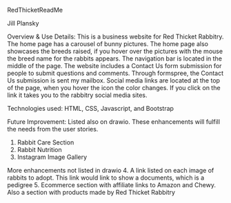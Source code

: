 RedThicketReadMe

Jill Plansky

Overview & Use Details: This is a business website for Red Thicket Rabbitry. The home page has a carousel of  bunny pictures. The home page also showcases the breeds raised, if you hover over the pictures with the mouse the breed name for the rabbits appears. The navigation bar is located in the middle of the page. The website includes a Contact Us form submission for people to submit questions and comments. Through formspree, the Contact Us submission is sent my mailbox.  Social media links are located at the top of the page, when you hover the icon the color changes. If you click on the link it takes you to the rabbitry social media sites.

Technologies used: HTML, CSS, Javascript, and Bootstrap

Future Improvement: Listed also on drawio. These enhancements will fulfill the needs from the user stories. 
1. Rabbit Care Section
2. Rabbit Nutrition
3. Instagram Image Gallery

More enhancements not listed in drawio
4. A link listed on each image of rabbits to adopt. This link would link to show a documents, which is a pedigree
5. Ecommerce section with affiliate links to Amazon and Chewy. Also a section with products made by Red Thicket Rabbitry
